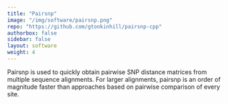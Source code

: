 ```yaml
---
title: "Pairsnp"
image: "/img/software/pairsnp.png"
repo: "https://github.com/gtonkinhill/pairsnp-cpp"
authorbox: false
sidebar: false
layout: software
weight: 4
---
```


Pairsnp is used to quickly obtain pairwise SNP distance matrices from multiple sequence alignments. For larger alignments, pairsnp is an order of magnitude faster than approaches based on pairwise comparison of every site.